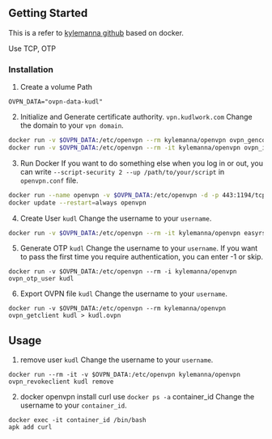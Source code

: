 ## Getting Started

This is a refer to [kylemanna github](https://github.com/kylemanna/docker-openvpn) based on docker.

Use TCP, OTP

### Installation

1. Create a volume Path

```shell script
OVPN_DATA="ovpn-data-kudl"
```

2. Initialize and Generate certificate authority.
`vpn.kudlwork.com` Change the domain to your `vpn domain`.

```sh
docker run -v $OVPN_DATA:/etc/openvpn --rm kylemanna/openvpn ovpn_genconfig -u tcp://vpn.kudlwork.com -2 -C AES-256-CBC
docker run -v $OVPN_DATA:/etc/openvpn --rm -it kylemanna/openvpn ovpn_initpki
```

3. Run Docker
If you want to do something else when you log in or out, you can write `--script-security 2 --up /path/to/your/script` in `openvpn.conf` file.

```sh
docker run --name openvpn -v $OVPN_DATA:/etc/openvpn -d -p 443:1194/tcp --cap-add=NET_ADMIN kylemanna/openvpn
docker update --restart=always openvpn
```

4. Create User
`kudl` Change the username to your `username`.

```sh
docker run -v $OVPN_DATA:/etc/openvpn --rm -it kylemanna/openvpn easyrsa build-client-full kudl nopass
```

5. Generate OTP
`kudl` Change the username to your `username`.
If you want to pass the first time you require authentication, you can enter -1 or skip.

```shell script
docker run -v $OVPN_DATA:/etc/openvpn --rm -i kylemanna/openvpn ovpn_otp_user kudl
```

6. Export OVPN file
`kudl` Change the username to your `username`.

```shell script
docker run -v $OVPN_DATA:/etc/openvpn --rm kylemanna/openvpn ovpn_getclient kudl > kudl.ovpn
```

## Usage

1. remove user
`kudl` Change the username to your `username`.

```shell script
docker run --rm -it -v $OVPN_DATA:/etc/openvpn kylemanna/openvpn ovpn_revokeclient kudl remove
```

2. docker openvpn install curl
use `docker ps -a` container_id Change the username to your `container_id`.

```shell script
docker exec -it container_id /bin/bash
apk add curl
```